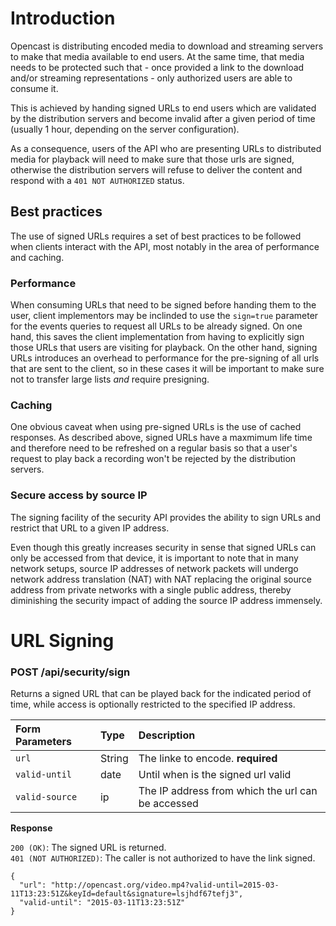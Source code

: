 # Introduction

Opencast is distributing encoded media to download and streaming servers to make that media available to end users. At the same time, that media needs to be protected such that - once provided a link to the download and/or streaming representations - only authorized users are able to consume it.

This is achieved by handing signed URLs to end users which are validated by the distribution servers and become invalid after a given period of time (usually 1 hour, depending on the server configuration).

As a consequence, users of the API who are presenting URLs to distributed media for playback will need to make sure that those urls are signed, otherwise the distribution servers will refuse to deliver the content and respond with a `401 NOT AUTHORIZED` status.

## Best practices

The use of signed URLs requires a set of best practices to be followed when clients interact with the API, most notably in the area of performance and caching.

### Performance

When consuming URLs that need to be signed before handing them to the user, client implementors may be inclinded to use the `sign=true` parameter for the events queries to request all URLs to be already signed. On one hand, this saves the client implementation from having to explicitly sign those URLs that users are visiting for playback. On the other hand, signing URLs introduces an overhead to performance for the pre-signing of all urls that are sent to the client, so in these cases it will be important to make sure not to transfer large lists *and* require presigning.

### Caching

One obvious caveat when using pre-signed URLs is the use of cached responses. As described above, signed URLs have a maxmimum life time and therefore need to be refreshed on a regular basis so that a user's request to play back a recording won't be rejected by the distribution servers.

### Secure access by source IP

The signing facility of the security API provides the ability to sign URLs and restrict that URL to a given IP address.

Even though this greatly increases security in sense that signed URLs can only be accessed from that device, it is important to note that in many network setups, source IP addresses of network packets will undergo network address translation (NAT) with NAT replacing the original source address from private networks with a single public address, thereby diminishing the security impact of adding the source IP address immensely.

# URL Signing

### POST /api/security/sign

Returns a signed URL that can be played back for the indicated period of time, while access is optionally restricted to the specified IP address.

Form Parameters            |Type            | Description
:--------------------------|:---------------|:----------------------------
`url`                      | String         | The linke to encode. **required**
`valid-until`              | date           | Until when is the signed url valid
`valid-source`             | ip             | The IP address from which the url can be accessed


__Response__

`200 (OK)`: The signed URL is returned.<br/>
`401 (NOT AUTHORIZED)`: The caller is not authorized to have the link signed.

```
{
  "url": "http://opencast.org/video.mp4?valid-until=2015-03-11T13:23:51Z&keyId=default&signature=lsjhdf67tefj3",
  "valid-until": "2015-03-11T13:23:51Z"
}
```
